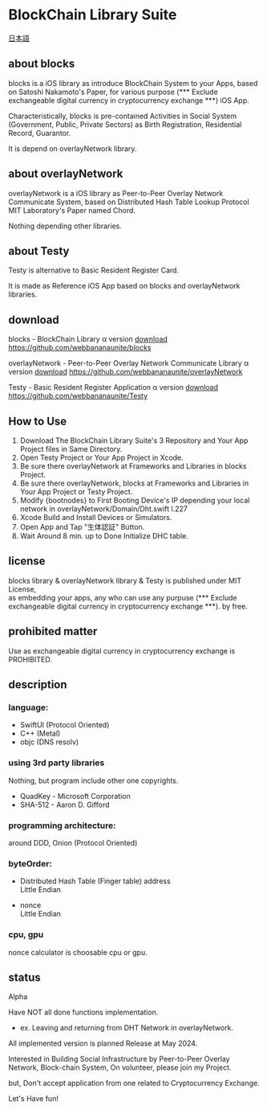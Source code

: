 # BlockChain Library Suite
[日本語](READMEjp.md)

## about blocks
blocks is a iOS library as introduce BlockChain System to your Apps, based on Satoshi Nakamoto's Paper,
for various purpose (*** Exclude exchangeable digital currency in cryptocurrency exchange ***) iOS App.  

Characteristically, blocks is pre-contained Activities in Social System (Government, Public, Private Sectors) as Birth Registration, Residential Record, Guarantor.

It is depend on overlayNetwork library.

## about overlayNetwork
overlayNetwork is a iOS library as Peer-to-Peer Overlay Network Communicate System, based on Distributed Hash Table Lookup Protocol MIT Laboratory's Paper named Chord.  

Nothing depending other libraries.

## about Testy
Testy is alternative to Basic Resident Register Card.  

It is made as Reference iOS App based on blocks and overlayNetwork libraries.

## download
blocks - BlockChain Library α version 
[download](https://github.com/webbananaunite/blocks) 
https://github.com/webbananaunite/blocks
 
overlayNetwork - Peer-to-Peer Overlay Network Communicate Library α version 
[download](https://github.com/webbananaunite/overlayNetwork) 
https://github.com/webbananaunite/overlayNetwork
 
Testy - Basic Resident Register Application α version 
[download](https://github.com/webbananaunite/Testy) 
https://github.com/webbananaunite/Testy

## How to Use
1) Download The BlockChain Library Suite's 3 Repository and Your App Project files in Same Directory.  
2) Open Testy Project or Your App Project in Xcode.  
3) Be sure there overlayNetwork at Frameworks and Libraries in blocks Project.  
4) Be sure there overlayNetwork, blocks at Frameworks and Libraries in Your App Project or Testy Project.  
5) Modify {bootnodes} to First Booting Device's IP depending your local network in overlayNetwork/Domain/Dht.swift l.227  
6) Xcode Build and Install Devices or Simulators.  
7) Open App and Tap "生体認証" Button.  
8) Wait Around 8 min. up to Done Initialize DHC table.  

## license
blocks library & overlayNetwork library & Testy is published under MIT License,  
as embedding your apps, any who can use any purpuse (*** Exclude exchangeable digital currency in cryptocurrency exchange ***). by free.

## prohibited matter
Use as exchangeable digital currency in cryptocurrency exchange is PROHIBITED.

## description
### language:  
- SwiftUI (Protocol Oriented) 
- C++ (Metal) 
- objc (DNS resolv)

### using 3rd party libraries
Nothing, but program include other one copyrights.  
- QuadKey - Microsoft Corporation  
- SHA-512 - Aaron D. Gifford

### programming architecture:  
around DDD, Onion (Protocol Oriented)

### byteOrder:  
- Distributed Hash Table (Finger table) address  
Little Endian

- nonce  
Little Endian

### cpu, gpu
nonce calculator is choosable cpu or gpu.

## status
Alpha  

Have NOT all done functions implementation.  
- ex. Leaving and returning from DHT Network in overlayNetwork.  

All implemented version is planned Release at May 2024.  

Interested in Building Social Infrastructure by Peer-to-Peer Overlay Network, Block-chain System, On volunteer, please join my Project.  

but, Don't accept application from one related to Cryptocurrency Exchange.  

Let's Have fun!
